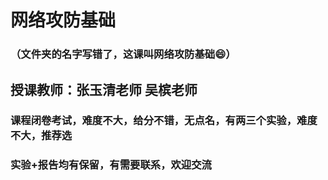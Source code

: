 # 网络攻防基础
###  （文件夹的名字写错了，这课叫网络攻防基础😄）
## 授课教师：张玉清老师 吴槟老师
### 课程闭卷考试，难度不大，给分不错，无点名，有两三个实验，难度不大，推荐选
### 实验+报告均有保留，有需要联系，欢迎交流

